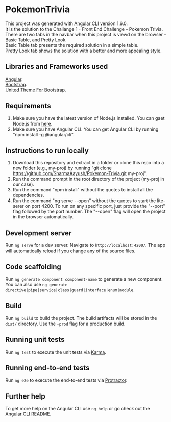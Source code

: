 # PokemonTrivia

This project was generated with [Angular CLI](https://github.com/angular/angular-cli) version 1.6.0. <br>
It is the solution to the Challange 1 - Front End Challenge - Pokemon Trivia. <br>
There are two tabs in the navbar when this project is viewd on the browser - Basic Table, and Pretty Look. <br>
Basic Table tab presents the required solution in a simple table. <br>
Pretty Look tab shows the solution with a better and more appealing style. <br>

## Libraries and Frameworks used

[Angular](https://cli.angular.io/). <br>
[Bootstrap](https://getbootstrap.com/docs/3.3/). <br>
[United Theme For Bootstrap](https://bootswatch.com/3/united/). <br>

## Requirements

1. Make sure you have the latest version of Node.js installed. You can gaet Node.js from [here](https://nodejs.org/en/).
2. Make sure you have Angular CLI. You can get Angular CLI by running "npm install -g @angular/cli".

<!-- https://github.com/SharmaAayush/Pokemon-Trivia.git -->

## Instructions to run locally

1. Download this repository and extract in a folder or clone this repo into a new folder (e.g., my-proj) by running 
  "git clone https://github.com/SharmaAayush/Pokemon-Trivia.git my-proj".
2. Run the command prompt in the root directory of the project (my-proj in our case).
3. Run the command "npm install" without the quotes to install all the dependencies.
4. Run the command "ng serve --open" without the quotes to start the lite-serer on port 4200. To run on any specific port, just provide the "--port" flag followed by the port number. The "--open" flag will open the project in the browser automatically.

## Development server

Run `ng serve` for a dev server. Navigate to `http://localhost:4200/`. The app will automatically reload if you change any of the source files.

## Code scaffolding

Run `ng generate component component-name` to generate a new component. You can also use `ng generate directive|pipe|service|class|guard|interface|enum|module`.

## Build

Run `ng build` to build the project. The build artifacts will be stored in the `dist/` directory. Use the `-prod` flag for a production build.

## Running unit tests

Run `ng test` to execute the unit tests via [Karma](https://karma-runner.github.io).

## Running end-to-end tests

Run `ng e2e` to execute the end-to-end tests via [Protractor](http://www.protractortest.org/).

## Further help

To get more help on the Angular CLI use `ng help` or go check out the [Angular CLI README](https://github.com/angular/angular-cli/blob/master/README.md).
